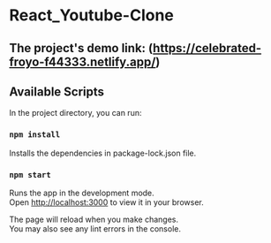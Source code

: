 # React_Youtube-Clone

## The project's demo link: (https://celebrated-froyo-f44333.netlify.app/)

## Available Scripts

In the project directory, you can run:

### `npm install`

Installs the dependencies in package-lock.json file.

### `npm start`

Runs the app in the development mode.\
Open [http://localhost:3000](http://localhost:3000) to view it in your browser.

The page will reload when you make changes.\
You may also see any lint errors in the console.
